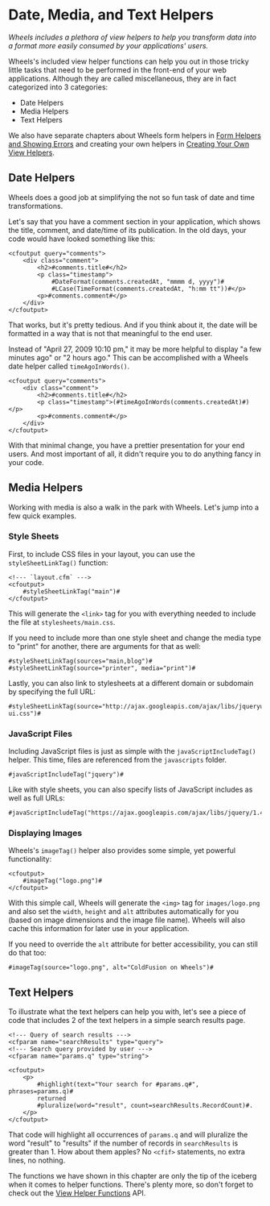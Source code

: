 # Date, Media, and Text Helpers

*Wheels includes a plethora of view helpers to help you transform data into a format more easily 
consumed by your applications' users.*

Wheels's included view helper functions can help you out in those tricky little tasks that need to be 
performed in the front-end of your web applications. Although they are called miscellaneous, they are in 
fact categorized into 3 categories:

  * Date Helpers
  * Media Helpers
  * Text Helpers

We also have separate chapters about Wheels form helpers in [Form Helpers and Showing Errors][1] and 
creating your own helpers in [Creating Your Own View Helpers][2].

## Date Helpers

Wheels does a good job at simplifying the not so fun task of date and time transformations.

Let's say that you have a comment section in your application, which shows the title, comment, and 
date/time of its publication. In the old days, your code would have looked something like this:

    <cfoutput query="comments">
        <div class="comment">
            <h2>#comments.title#</h2>
            <p class="timestamp">
                #DateFormat(comments.createdAt, "mmmm d, yyyy")#
                #LCase(TimeFormat(comments.createdAt, "h:mm tt"))#</p>
            <p>#comments.comment#</p>
        </div>
    </cfoutput>

That works, but it's pretty tedious. And if you think about it, the date will be formatted in a way that 
is not that meaningful to the end user.

Instead of "April 27, 2009 10:10 pm," it may be more helpful to display "a few minutes ago" or "2 hours 
ago." This can be accomplished with a Wheels date helper called `timeAgoInWords()`.

    <cfoutput query="comments">
        <div class="comment">
            <h2>#comments.title#</h2>
            <p class="timestamp">(#timeAgoInWords(comments.createdAt)#)</p>
            <p>#comments.comment#</p>
        </div>
    </cfoutput>

With that minimal change, you have a prettier presentation for your end users. And most important of 
all, it didn't require you to do anything fancy in your code.

## Media Helpers

Working with media is also a walk in the park with Wheels. Let's jump into a few quick examples.

### Style Sheets

First, to include CSS files in your layout, you can use the `styleSheetLinkTag()` function:

    <!--- `layout.cfm` --->
    <cfoutput>
        #styleSheetLinkTag("main")#
    </cfoutput>

This will generate the `<link>` tag for you with everything needed to include the file at 
`stylesheets/main.css`.

If you need to include more than one style sheet and change the media type to "print" for another, there 
are arguments for that as well:

    #styleSheetLinkTag(sources="main,blog")#
    #styleSheetLinkTag(source="printer", media="print")#

Lastly, you can also link to stylesheets at a different domain or subdomain by specifying the full URL:

    #styleSheetLinkTag(source="http://ajax.googleapis.com/ajax/libs/jqueryui/1.7.0/themes/cupertino/jquery-ui.css")#

### JavaScript Files

Including JavaScript files is just as simple with the `javaScriptIncludeTag()` helper. This time, files 
are referenced from the `javascripts` folder.

    #javaScriptIncludeTag("jquery")#

Like with style sheets, you can also specify lists of JavaScript includes as well as full URLs:

    #javaScriptIncludeTag("https://ajax.googleapis.com/ajax/libs/jquery/1.4.4/jquery.min.js")#

### Displaying Images

Wheels's `imageTag()` helper also provides some simple, yet powerful functionality:

    <cfoutput>
        #imageTag("logo.png")#
    </cfoutput>

With this simple call, Wheels will generate the `<img>` tag for `images/logo.png` and also set the 
`width`, `height` and `alt` attributes automatically for you (based on image dimensions and the image 
file name). Wheels will also cache this information for later use in your application.

If you need to override the `alt` attribute for better accessibility, you can still do that too:

    #imageTag(source="logo.png", alt="ColdFusion on Wheels")#

## Text Helpers

To illustrate what the text helpers can help you with, let's see a piece of code that includes 2 of the 
text helpers in a simple search results page.

    <!--- Query of search results --->
    <cfparam name="searchResults" type="query">
    <!--- Search query provided by user --->
    <cfparam name="params.q" type="string">

    <cfoutput>
        <p>
            #highlight(text="Your search for #params.q#", phrases=params.q)# 
            returned
            #pluralize(word="result", count=searchResults.RecordCount)#.
        </p>
    </cfoutput>

That code will highlight all occurrences of `params.q` and will pluralize the word "result" to "results" 
if the number of records in `searchResults` is greater than 1. How about them apples? No `<cfif>` 
statements, no extra lines, no nothing.

The functions we have shown in this chapter are only the tip of the iceberg when it comes to helper 
functions. There's plenty more, so don't forget to check out the [View Helper Functions][3] API.

[1]: 05%20Form%20Helpers%20and%20Showing%20Errors.md
[2]: 08%20Creating%20Your%20Own%20View%20Helpers.md
[3]: http://cfwheels.org/docs/function/category/view-helper